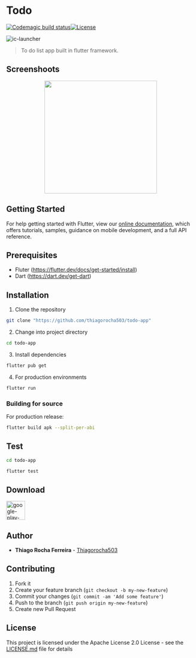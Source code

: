 # Todo
[![Codemagic build status](https://api.codemagic.io/apps/5fb29cea6050966c26cb0529/5fb29cea6050966c26cb0528/status_badge.svg)](https://codemagic.io/apps/5fb29cea6050966c26cb0529/5fb29cea6050966c26cb0528/latest_build)[![License](https://img.shields.io/badge/License-Apache%202.0-blue.svg)](https://opensource.org/licenses/Apache-2.0)

<img src="https://i.ibb.co/LhFG4SH/ic-launcher.png" alt="ic-launcher" style="border: 0">

> To do list app built in flutter framework.

## Screenshoots

<center>
  <img src="https://thiagorocha503.github.io/images/todo_screen.png" style="width:300px">
</center>

## Getting Started
For help getting started with Flutter, view our
[online documentation](https://flutter.dev/docs), which offers tutorials,
samples, guidance on mobile development, and a full API reference.


## Prerequisites
 * Fluter (https://flutter.dev/docs/get-started/install)
 * Dart (https://dart.dev/get-dart)

## Installation
1. Clone the repository
```sh
git clone "https://github.com/thiagorocha503/todo-app"
```
2. Change into project directory
```sh
cd todo-app
```
3. Install dependencies
```sh
flutter pub get
```
4. For production environments
```sh
flutter run
```

### Building for source
For production release:
```sh
flutter build apk --split-per-abi
```

## Test
```sh
cd todo-app
```
```sh
flutter test
```
## Download

<a href="https://play.google.com/store/apps/details?id=io.github.thiagorocha503.lista_de_tarefas" alt="Get it on Google play">
  <img src="https://i.ibb.co/51Q4zYb/google-play-badge.png" alt="google-play-badge" style="border:0; height:50px">
</a>

## Author
* **Thiago Rocha Ferreira** - [Thiagorocha503](https://github.com/thiagorocha503)

## Contributing

1. Fork it
2. Create your feature branch (`git checkout -b my-new-feature`)
3. Commit your changes (`git commit -am 'Add some feature'`)
4. Push to the branch (`git push origin my-new-feature`)
5. Create new Pull Request


## License

This project is licensed under the Apache License 2.0 License - see the [LICENSE.md](LICENSE.md) file for details
